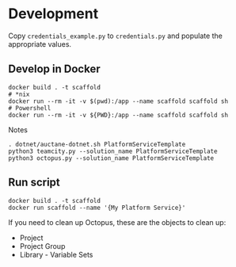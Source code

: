 # Development
Copy `credentials_example.py` to `credentials.py` and populate the appropriate values.

## Develop in Docker
```
docker build . -t scaffold
# *nix
docker run --rm -it -v $(pwd):/app --name scaffold scaffold sh
# Powershell
docker run --rm -it -v ${PWD}:/app --name scaffold scaffold sh
```

Notes
```
. dotnet/auctane-dotnet.sh PlatformServiceTemplate
python3 teamcity.py --solution_name PlatformServiceTemplate
python3 octopus.py --solution_name PlatformServiceTemplate
```

## Run script
```
docker build . -t scaffold
docker run scaffold --name '{My Platform Service}'
```

If you need to clean up Octopus, these are the objects to clean up:
- Project
- Project Group
- Library - Variable Sets
